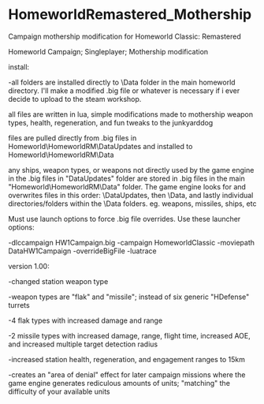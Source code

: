 # HomeworldRemastered_Mothership
Campaign mothership modification for Homeworld Classic: Remastered

Homeworld Campaign; Singleplayer; Mothership modification

install:

-all folders are installed directly to \Data folder in the main homeworld directory. I'll make a modified .big file or whatever is necessary if i ever decide to upload to the steam workshop.

all files are written in lua, simple modifications made to mothership weapon types, health, regeneration, and fun tweaks to the junkyarddog

files are pulled directly from .big files in Homeworld\HomeworldRM\DataUpdates  and installed to Homeworld\HomeworldRM\Data

any ships, weapon types, or weapons not directly used by the game engine in the .big files in "DataUpdates" folder are stored in .big files in the main "Homeworld\HomeworldRM\Data" folder. The game engine looks for and overwrites files in this order: \DataUpdates, then \Data, and lastly individual directories/folders within the \Data folders. eg. weapons, missiles, ships, etc

Must use launch options to force .big file overrides.
Use these launcher options:

-dlccampaign HW1Campaign.big -campaign HomeworldClassic -moviepath DataHW1Campaign -overrideBigFile -luatrace

version 1.00:

-changed station weapon type

-weapon types are "flak" and "missile"; instead of six generic "HDefense" turrets
  
  -4 flak types with increased damage and range
  
  -2 missile types with increased damage, range, flight time, increased AOE, and increased multiple target detection radius
  

-increased station health, regeneration, and engagement ranges to 15km
  
  -creates an "area of denial" effect for later campaign missions where the game engine generates rediculous amounts of units;                "matching" the difficulty of your available units
